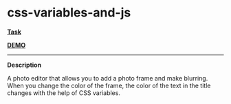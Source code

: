 # css-variables-and-js

**[Task](https://github.com/rolling-scopes-school/tasks/blob/master/tasks/stage-0/projects.md#task-5-css-variables-and-js-20)**

**[DEMO](https://leonidshatilo.github.io/css-variables-and-js/)**

---

**Description**

A photo editor that allows you to add a photo frame and make blurring. When you change the color of the frame, the color of the text in the title changes with the help of CSS variables.
